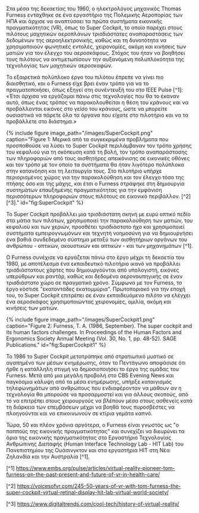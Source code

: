 Στα μέσα της δεκαετίας του 1960, ο ηλεκτρολόγος μηχανικός Thomas Furness εντάχθηκε σε ένα εργαστήριο της Πολεμικής Αεροπορίας των ΗΠΑ και άρχισε να αναπτύσσει τα πρώτα συστήματα εικονικής πραγματικότητας (VR), όπως το Super Cockpit, το οποίο παρέχει στους πιλότους μαχητικών αεροπλάνων τρισδιάστατες αναπαραστάσεις των δεδομένων της αεροηλεκτρονικής, καθώς και τη δυνατότητα να χρησιμοποιούν φωνητικές εντολές, χειρονομίες, ακόμη και κινήσεις των ματιών για τον έλεγχο του αεροσκάφους. Στόχος του ήταν να βοηθήσει τους πιλότους να αντιμετωπίσουν την αυξανόμενη πολυπλοκότητα της τεχνολογίας των μαχητικών αεροσκαφών.

Το εξαιρετικά πολύπλοκο έργο του πιλότου έπρεπε να γίνει πιο διαισθητικό, και ο Furness είχε βρει έναν τρόπο για να το πραγματοποιήσει, όπως εξηγεί στη συνέντευξή του στο IEEE Pulse [^1]: «Έτσι άρχισα να εργάζομαι πάνω στις τεχνολογίες που θα το έκαναν αυτό, όπως ένας τρόπος να παρακολουθείται η θέση του κράνους και να προβάλλονται εικόνες στο γείσο του κράνους, ώστε να μπορείτε ουσιαστικά να πάρετε όλα τα όργανα που είχατε στο πιλοτήριο και να τα προβάλλετε στο διάστημα.»

{% include figure image_path="/images/SuperCockpit.png" caption="Figure 1: Μερικά από τα συγκεκριμένα προβλήματα που προσπαθούσε να λύσει το Super Cockpit περιλάμβαναν τον τρόπο χρήσης του κεφαλιού για τη σκόπευση κατά τη βολή, τον τρόπο αναπαράστασης των πληροφοριών από τους αισθητήρες απεικόνισης σε εικονικές οθόνες και τον τρόπο με τον οποίο τα συστήματα θα ήταν λιγότερο πολύπλοκα στην κατανόηση και τη λειτουργία τους. Στο πιλοτήριο υπήρχε περιορισμένος χώρος για την παρακολούθηση και τον έλεγχο τόσο της πτήσης όσο και της μάχης, και έτσι ο Furness στράφηκε στη δημιουργία συστημάτων επαυξημένης πραγματικότητας για την εμφάνιση περισσότερων πληροφοριών στους πιλότους σε εικονικό περιβάλλον. [^2][^3]." id="fig:SuperCockpit" %}

Το Super Cockpit προβάλλει μια τρισδιάστατη σκηνή με ευρύ οπτικό πεδίο στα μάτια των πιλότων, χρησιμοποιεί την παρακολούθηση των ματιών, του κεφαλιού και των χεριών,  προσθέτει τρισδιάστατο ήχο και χρησιμοποιεί συστήματα εμπειρογνωμόνων και τεχνητή νοημοσύνη για να δημιουργήσει ένα βαθιά συνδεδεμένο σύστημα μεταξύ των αισθητήριων οργάνων του ανθρώπου - οπτικών, ακουστικών και απτικών - και των μηχανημάτων [^1].

Ο Furness συνέχισε να εργάζεται πάνω στο έργο μέχρι τη δεκαετία του 1980, με αποτέλεσμα ένα εκπαιδευτικό πιλοτήριο ικανό να προβάλλει τρισδιάστατους χάρτες που δημιουργούνται από υπολογιστή, εικόνες υπερύθρων και ραντάρ, καθώς και δεδομένα αεροναυπηγικής σε έναν τρισδιάστατο χώρο σε πραγματικό χρόνο. Σύμφωνα με τον Furness, το έργο κόστισε "εκατοντάδες εκατομμύρια". Πρωτοποριακό για την εποχή του, το Super Cockpit επιτρέπει σε έναν εκπαιδευόμενο πιλότο να ελέγχει ένα αεροσκάφος χρησιμοποιώντας χειρονομίες, ομιλία, ακόμη και κινήσεις των ματιών.

{% include figure image_path="/images/SuperCockpit1.png" caption="Figure 2: Furness, T. A. (1986, September). The super cockpit and its human factors challenges. In Proceedings of the Human Factors and Ergonomics Society Annual Meeting (Vol. 30, No. 1, pp. 48-52). SAGE Publications." id="fig:SuperCockpit1" %} 

Το 1986 το Super Cockpit μετατράπηκε από στρατιωτικό μυστικό σε αγαπημένο των μέσων ενημέρωσης, όταν το Πεντάγωνο αποφάσισε ότι ήρθε η κατάλληλη στιγμή να δημοσιοποιήσει το έργο της ομάδας του Furness. Μετά από μια μεγάλη προβολή στο CBS Evening News και παγκόσμια κάλυψη από τα μέσα ενημέρωσης, υπήρξε καταιγισμός τηλεφωνημάτων από ανθρώπους που ενδιαφέρονταν να μάθουν αν η τεχνολογία θα μπορούσε να προσαρμοστεί και για άλλους σκοπούς, από το να επιτρέπει στους χειρουργούς να βλέπουν μέσα στους ασθενείς κατά τη διάρκεια των επεμβάσεων μέχρι να βοηθά τους πυροσβέστες να πλοηγούνται και να επικοινωνούν σε κτίρια γεμάτα καπνό.

Τώρα, 50 και πλέον χρόνια αργότερα, ο Furness είναι γνωστός ως "ο παππούς της εικονικής πραγματικότητας" και συνεχίζει να διευρύνει τα όρια της εικονικής πραγματικότητας στο Εργαστήριο Τεχνολογίας Ανθρώπινης Διεπαφής (Human Interface Technology Lab - HIT Lab) του Πανεπιστημίου της Ουάσινγκτον και στα εργαστήρια HIT στη Νέα Ζηλανδία και την Αυστραλία [^1].


[^1] https://www.embs.org/pulse/articles/virtual-reality-pioneer-tom-furness-on-the-past-present-and-future-of-vr-in-health-care/

[^2] https://voicesofvr.com/245-50-years-of-vr-with-tom-furness-the-super-cockpit-virtual-retinal-display-hit-lab-virtual-world-society/

[^3] https://www.digitaltrends.com/cool-tech/history-of-virtual-reality/



